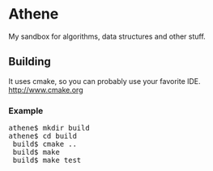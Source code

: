 Athene
======

My sandbox for algorithms, data structures and other stuff.

## Building
It uses cmake, so you can probably use your favorite IDE. http://www.cmake.org

### Example
<pre>
athene$ mkdir build
athene$ cd build
 build$ cmake ..
 build$ make
 build$ make test
</pre>
